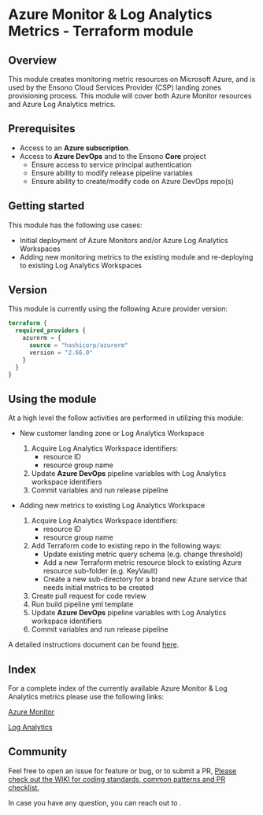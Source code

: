 # Azure Monitor & Log Analytics Metrics - Terraform module

## Overview

This module creates monitoring metric resources on Microsoft Azure, and is used by the Ensono Cloud Services Provider (CSP) landing zones provisioning process.  This module will cover both Azure Monitor resources and Azure Log Analytics metrics.

## Prerequisites

- Access to an **Azure subscription**.
- Access to **Azure DevOps** and to the Ensono **Core** project
  - Ensure access to service principal authentication
  - Ensure ability to modify release pipeline variables
  - Ensure ability to create/modify code on Azure DevOps repo(s)

## Getting started

This module has the following use cases:

- Initial deployment of Azure Monitors and/or Azure Log Analytics Workspaces
- Adding new monitoring metrics to the existing module and re-deploying to existing Log Analytics Workspaces

## Version

This module is currently using the following Azure provider version:


``` terraform
terraform {
  required_providers {
    azurerm = {
      source = "hashicorp/azurerm"
      version = "2.66.0"
    }
  }
}
```


## Using the module

At a high level the follow activities are performed in utilizing this module:

- New customer landing zone or Log Analytics Workspace
  1. Acquire Log Analytics Workspace identifiers:
     - resource ID
     - resource group name
  2. Update **Azure DevOps** pipeline variables with Log Analytics workspace identifiers
  3. Commit variables and run release pipeline

- Adding new metrics to existing Log Analytics Workspace
  1. Acquire Log Analytics Workspace identifiers:
     - resource ID
     - resource group name
  2. Add Terraform code to existing repo in the following ways:
     - Update existing metric query schema (e.g. change threshold)
     - Add a new Terraform metric resource block to existing Azure resource sub-folder (e.g. KeyVault)
     - Create a new sub-directory for a brand new Azure service that needs initial metrics to be created 
  3. Create pull request for code review
  4. Run build pipeline yml template
  5. Update **Azure DevOps** pipeline variables with Log Analytics workspace identifiers
  6. Commit variables and run release pipeline
  


A detailed instructions document can be found [here](https://dev.azure.com/EnsonoDevOps/Core/_git/Core_Convert_Datadog_to_Azure_Monitor?path=/Instructions.md&version=GBwb_branch).


## Index

For a complete index of the currently available Azure Monitor & Log Analytics metrics please use the following links:

[Azure Monitor](https://dev.azure.com/EnsonoDevOps/Core/_git/Core_Convert_Datadog_to_Azure_Monitor?path=/AZURE_MONITORS.md&version=GBwb_branch)

[Log Analytics](https://dev.azure.com/EnsonoDevOps/Core/_git/Core_Convert_Datadog_to_Azure_Monitor?path=/LOG_ANALYTICS_MONITORS.md&version=GBwb_branch)


## Community

Feel free to open an issue for feature or bug, or to submit a PR, [Please check out the WIKI for coding standards, common patterns and PR checklist.](https://github.com/aztfmod/terraform-azurerm-caf/wiki)

In case you have any question, you can reach out to <insert text>.







